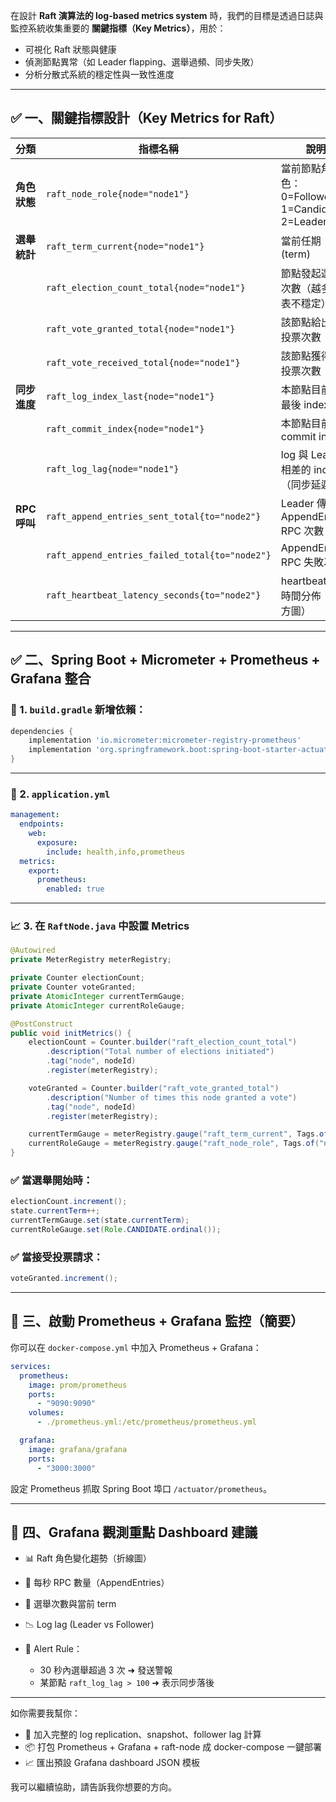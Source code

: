 


在設計 **Raft 演算法的 log-based metrics system** 時，我們的目標是透過日誌與監控系統收集重要的 **關鍵指標（Key Metrics）**，用於：

* 可視化 Raft 狀態與健康
* 偵測節點異常（如 Leader flapping、選舉過頻、同步失敗）
* 分析分散式系統的穩定性與一致性進度

---

## ✅ 一、關鍵指標設計（Key Metrics for Raft）

| 分類         | 指標名稱                                           | 說明                                       |
| ---------- | ---------------------------------------------- | ---------------------------------------- |
| **角色狀態**   | `raft_node_role{node="node1"}`                 | 當前節點角色：0=Follower, 1=Candidate, 2=Leader |
| **選舉統計**   | `raft_term_current{node="node1"}`              | 當前任期 (term)                              |
|            | `raft_election_count_total{node="node1"}`      | 節點發起選舉次數（越多代表不穩定）                        |
|            | `raft_vote_granted_total{node="node1"}`        | 該節點給出的投票次數                               |
|            | `raft_vote_received_total{node="node1"}`       | 該節點獲得的投票次數                               |
| **同步進度**   | `raft_log_index_last{node="node1"}`            | 本節點目前 log 最後 index                       |
|            | `raft_commit_index{node="node1"}`              | 本節點目前 commit index                       |
|            | `raft_log_lag{node="node1"}`                   | log 與 Leader 相差的 index（同步延遲）             |
| **RPC 呼叫** | `raft_append_entries_sent_total{to="node2"}`   | Leader 傳送 AppendEntries RPC 次數           |
|            | `raft_append_entries_failed_total{to="node2"}` | AppendEntries RPC 失敗次數                   |
|            | `raft_heartbeat_latency_seconds{to="node2"}`   | heartbeat 延遲時間分佈（直方圖）                    |

---

## ✅ 二、Spring Boot + Micrometer + Prometheus + Grafana 整合

### 🔧 1. `build.gradle` 新增依賴：

```groovy
dependencies {
    implementation 'io.micrometer:micrometer-registry-prometheus'
    implementation 'org.springframework.boot:spring-boot-starter-actuator'
}
```

---

### 🔧 2. `application.yml`

```yaml
management:
  endpoints:
    web:
      exposure:
        include: health,info,prometheus
  metrics:
    export:
      prometheus:
        enabled: true
```

---

### 📈 3. 在 `RaftNode.java` 中設置 Metrics

```java
@Autowired
private MeterRegistry meterRegistry;

private Counter electionCount;
private Counter voteGranted;
private AtomicInteger currentTermGauge;
private AtomicInteger currentRoleGauge;

@PostConstruct
public void initMetrics() {
    electionCount = Counter.builder("raft_election_count_total")
        .description("Total number of elections initiated")
        .tag("node", nodeId)
        .register(meterRegistry);

    voteGranted = Counter.builder("raft_vote_granted_total")
        .description("Number of times this node granted a vote")
        .tag("node", nodeId)
        .register(meterRegistry);

    currentTermGauge = meterRegistry.gauge("raft_term_current", Tags.of("node", nodeId), new AtomicInteger(state.currentTerm));
    currentRoleGauge = meterRegistry.gauge("raft_node_role", Tags.of("node", nodeId), new AtomicInteger(state.role.ordinal()));
}
```

### ✅ 當選舉開始時：

```java
electionCount.increment();
state.currentTerm++;
currentTermGauge.set(state.currentTerm);
currentRoleGauge.set(Role.CANDIDATE.ordinal());
```

### ✅ 當接受投票請求：

```java
voteGranted.increment();
```

---

## 🧪 三、啟動 Prometheus + Grafana 監控（簡要）

你可以在 `docker-compose.yml` 中加入 Prometheus + Grafana：

```yaml
services:
  prometheus:
    image: prom/prometheus
    ports:
      - "9090:9090"
    volumes:
      - ./prometheus.yml:/etc/prometheus/prometheus.yml

  grafana:
    image: grafana/grafana
    ports:
      - "3000:3000"
```

設定 Prometheus 抓取 Spring Boot 埠口 `/actuator/prometheus`。

---

## 🎯 四、Grafana 觀測重點 Dashboard 建議

* 📊 Raft 角色變化趨勢（折線圖）
* 🔁 每秒 RPC 數量（AppendEntries）
* 🧭 選舉次數與當前 term
* 📉 Log lag (Leader vs Follower)
* 🚨 Alert Rule：

  * 30 秒內選舉超過 3 次 ➜ 發送警報
  * 某節點 `raft_log_lag > 100` ➜ 表示同步落後

---

如你需要我幫你：

* 🧰 加入完整的 log replication、snapshot、follower lag 計算
* 📦 打包 Prometheus + Grafana + raft-node 成 docker-compose 一鍵部署
* 📈 匯出預設 Grafana dashboard JSON 模板

我可以繼續協助，請告訴我你想要的方向。
